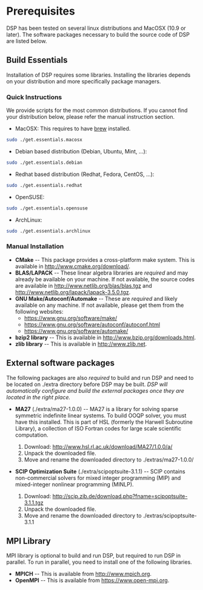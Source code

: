 # Prerequisites

DSP has been tested on several linux distributions and MacOSX (10.9 or later). The software packages necessary to build the source code of DSP are listed below.

## Build Essentials

Installation of DSP requires some libraries. Installing the libraries depends on your distribution and more specifically package managers.

### Quick Instructions

We provide scripts for the most common distributions. If you cannot find your distribution below, please refer the manual instruction section.

* MacOSX: This requires to have [brew](http://brew.sh) installed.
```bash
sudo ./get.essentials.macosx
```
* Debian based distribution (Debian, Ubuntu, Mint, ...):
```bash
sudo ./get.essentials.debian
```
* Redhat based distribution (Redhat, Fedora, CentOS, ...):
```bash
sudo ./get.essentials.redhat
```
* OpenSUSE:
```bash
sudo ./get.essentials.opensuse
```
* ArchLinux:
```bash
sudo ./get.essentials.archlinux
```

### Manual Installation

* **CMake** -- This package provides a cross-platform make system. This is available in http://www.cmake.org/download/.
* **BLAS/LAPACK** -- These linear algebra libraries are *required* and may already be available on your machine. If not available, the source codes are available in http://www.netlib.org/blas/blas.tgz and http://www.netlib.org/lapack/lapack-3.5.0.tgz.
* **GNU Make/Autoconf/Automake** -- These are *required* and likely available on any machine. If not available, please get them from the following websites:
  * https://www.gnu.org/software/make/
  * https://www.gnu.org/software/autoconf/autoconf.html
  * https://www.gnu.org/software/automake/
* **bzip2 library** -- This is available in http://www.bzip.org/downloads.html.
* **zlib library** -- This is available in http://www.zlib.net.

## External software packages

The following packages are also *required* to build and run DSP and need to be located on ./extra directory before DSP may be built. *DSP will automatically configure and build the external packages once they are located in the right place.*

* **MA27** (./extra/ma27-1.0.0) -- MA27 is a library for solving sparse symmetric indefinite linear systems. To build OOQP solver, you must have this installed. This is part of HSL (formerly the Harwell Subroutine Library), a collection of ISO Fortran codes for large scale scientific computation.
  1. Download: http://www.hsl.rl.ac.uk/download/MA27/1.0.0/a/
  2. Unpack the downloaded file.
  3. Move and rename the downloaded directory to ./extras/ma27-1.0.0/

* **SCIP Optimization Suite** (./extra/scipoptsuite-3.1.1) -- SCIP contains non-commercial solvers for mixed integer programming (MIP) and mixed-integer nonlinear programming (MINLP).
  1. Download: http://scip.zib.de/download.php?fname=scipoptsuite-3.1.1.tgz
  2. Unpack the downloaded file.
  3. Move and rename the downloaded directory to ./extras/scipoptsuite-3.1.1

## MPI Library ##

MPI library is optional to build and run DSP, but required to run DSP in parallel. To run in parallel, you need to install one of the following libraries.

* **MPICH** -- This is available from http://www.mpich.org.
* **OpenMPI** -- This is available from https://www.open-mpi.org.
